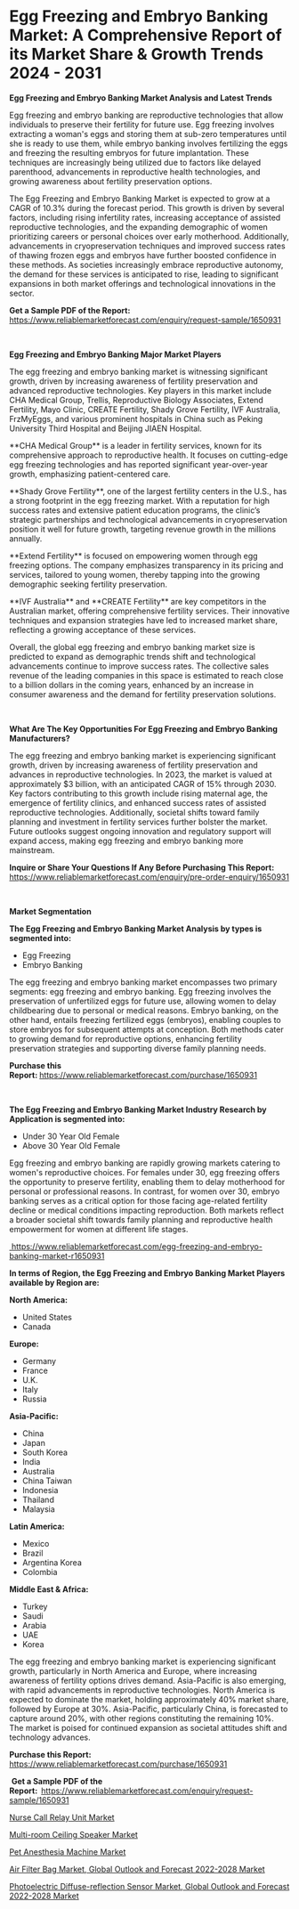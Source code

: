 <p><h1>Egg Freezing and Embryo Banking Market: A Comprehensive Report of its Market Share & Growth Trends 2024 - 2031</h1></p><p><strong>Egg Freezing and Embryo Banking Market Analysis and Latest Trends</strong></p>
<p><p>Egg freezing and embryo banking are reproductive technologies that allow individuals to preserve their fertility for future use. Egg freezing involves extracting a woman's eggs and storing them at sub-zero temperatures until she is ready to use them, while embryo banking involves fertilizing the eggs and freezing the resulting embryos for future implantation. These techniques are increasingly being utilized due to factors like delayed parenthood, advancements in reproductive health technologies, and growing awareness about fertility preservation options.</p><p>The Egg Freezing and Embryo Banking Market is expected to grow at a CAGR of 10.3% during the forecast period. This growth is driven by several factors, including rising infertility rates, increasing acceptance of assisted reproductive technologies, and the expanding demographic of women prioritizing careers or personal choices over early motherhood. Additionally, advancements in cryopreservation techniques and improved success rates of thawing frozen eggs and embryos have further boosted confidence in these methods. As societies increasingly embrace reproductive autonomy, the demand for these services is anticipated to rise, leading to significant expansions in both market offerings and technological innovations in the sector.</p></p>
<p><strong>Get a Sample PDF of the Report:&nbsp;</strong> <a href="https://www.reliablemarketforecast.com/enquiry/request-sample/1650931?utm_campaign=1110&utm_medium=2&utm_source=Github&utm_content=ia&utm_term=12102024&utm_id=egg-freezing-and-embryo-banking">https://www.reliablemarketforecast.com/enquiry/request-sample/1650931</a></p>
<p>&nbsp;</p>
<p><strong>Egg Freezing and Embryo Banking Major Market Players</strong></p>
<p><p>The egg freezing and embryo banking market is witnessing significant growth, driven by increasing awareness of fertility preservation and advanced reproductive technologies. Key players in this market include CHA Medical Group, Trellis, Reproductive Biology Associates, Extend Fertility, Mayo Clinic, CREATE Fertility, Shady Grove Fertility, IVF Australia, FrzMyEggs, and various prominent hospitals in China such as Peking University Third Hospital and Beijing JIAEN Hospital.</p><p>**CHA Medical Group** is a leader in fertility services, known for its comprehensive approach to reproductive health. It focuses on cutting-edge egg freezing technologies and has reported significant year-over-year growth, emphasizing patient-centered care.</p><p>**Shady Grove Fertility**, one of the largest fertility centers in the U.S., has a strong footprint in the egg freezing market. With a reputation for high success rates and extensive patient education programs, the clinic’s strategic partnerships and technological advancements in cryopreservation position it well for future growth, targeting revenue growth in the millions annually.</p><p>**Extend Fertility** is focused on empowering women through egg freezing options. The company emphasizes transparency in its pricing and services, tailored to young women, thereby tapping into the growing demographic seeking fertility preservation.</p><p>**IVF Australia** and **CREATE Fertility** are key competitors in the Australian market, offering comprehensive fertility services. Their innovative techniques and expansion strategies have led to increased market share, reflecting a growing acceptance of these services.</p><p>Overall, the global egg freezing and embryo banking market size is predicted to expand as demographic trends shift and technological advancements continue to improve success rates. The collective sales revenue of the leading companies in this space is estimated to reach close to a billion dollars in the coming years, enhanced by an increase in consumer awareness and the demand for fertility preservation solutions.</p></p>
<p>&nbsp;</p>
<p><strong>What Are The Key Opportunities For Egg Freezing and Embryo Banking Manufacturers?</strong></p>
<p><p>The egg freezing and embryo banking market is experiencing significant growth, driven by increasing awareness of fertility preservation and advances in reproductive technologies. In 2023, the market is valued at approximately $3 billion, with an anticipated CAGR of 15% through 2030. Key factors contributing to this growth include rising maternal age, the emergence of fertility clinics, and enhanced success rates of assisted reproductive technologies. Additionally, societal shifts toward family planning and investment in fertility services further bolster the market. Future outlooks suggest ongoing innovation and regulatory support will expand access, making egg freezing and embryo banking more mainstream.</p></p>
<p><strong>Inquire or Share Your Questions If Any Before Purchasing This Report:</strong> <a href="https://www.reliablemarketforecast.com/enquiry/pre-order-enquiry/1650931?utm_campaign=1110&utm_medium=2&utm_source=Github&utm_content=ia&utm_term=12102024&utm_id=egg-freezing-and-embryo-banking">https://www.reliablemarketforecast.com/enquiry/pre-order-enquiry/1650931</a></p>
<p>&nbsp;</p>
<p><strong>Market Segmentation</strong></p>
<p><strong>The Egg Freezing and Embryo Banking Market Analysis by types is segmented into:</strong></p>
<p><ul><li>Egg Freezing</li><li>Embryo Banking</li></ul></p>
<p><p>The egg freezing and embryo banking market encompasses two primary segments: egg freezing and embryo banking. Egg freezing involves the preservation of unfertilized eggs for future use, allowing women to delay childbearing due to personal or medical reasons. Embryo banking, on the other hand, entails freezing fertilized eggs (embryos), enabling couples to store embryos for subsequent attempts at conception. Both methods cater to growing demand for reproductive options, enhancing fertility preservation strategies and supporting diverse family planning needs.</p></p>
<p><strong>Purchase this Report:&nbsp;</strong><a href="https://www.reliablemarketforecast.com/purchase/1650931?utm_campaign=1110&utm_medium=2&utm_source=Github&utm_content=ia&utm_term=12102024&utm_id=egg-freezing-and-embryo-banking">https://www.reliablemarketforecast.com/purchase/1650931</a></p>
<p>&nbsp;</p>
<p><strong>The Egg Freezing and Embryo Banking Market Industry Research by Application is segmented into:</strong></p>
<p><ul><li>Under 30 Year Old Female</li><li>Above 30 Year Old Female</li></ul></p>
<p><p>Egg freezing and embryo banking are rapidly growing markets catering to women's reproductive choices. For females under 30, egg freezing offers the opportunity to preserve fertility, enabling them to delay motherhood for personal or professional reasons. In contrast, for women over 30, embryo banking serves as a critical option for those facing age-related fertility decline or medical conditions impacting reproduction. Both markets reflect a broader societal shift towards family planning and reproductive health empowerment for women at different life stages.</p></p>
<p><a href="https://www.reliablemarketforecast.com/egg-freezing-and-embryo-banking-market-r1650931?utm_campaign=1110&utm_medium=2&utm_source=Github&utm_content=ia&utm_term=12102024&utm_id=egg-freezing-and-embryo-banking">&nbsp;https://www.reliablemarketforecast.com/egg-freezing-and-embryo-banking-market-r1650931</a></p>
<p><strong>In terms of Region, the Egg Freezing and Embryo Banking Market Players available by Region are:</strong></p>
<p>
    <p> <strong> North America: </strong>
        <ul>
            <li>United States</li>
            <li>Canada</li>
        </ul>
        </p> 
    <p> <strong> Europe: </strong>
        <ul>
            <li>Germany</li>
            <li>France</li>
            <li>U.K.</li>
            <li>Italy</li>
            <li>Russia</li>
        </ul>
        </p> 
    <p> <strong> Asia-Pacific: </strong>
        <ul>
            <li>China</li>
            <li>Japan</li>
            <li>South Korea</li>
            <li>India</li>
            <li>Australia</li>
            <li>China Taiwan</li>
            <li>Indonesia</li>
            <li>Thailand</li>
            <li>Malaysia</li>
        </ul>
        </p> 
    <p> <strong> Latin America: </strong>
        <ul>
            <li>Mexico</li>
            <li>Brazil</li>
            <li>Argentina Korea</li>
            <li>Colombia</li>
        </ul>
        </p> 
    <p> <strong> Middle East & Africa: </strong>
        <ul>
            <li>Turkey</li>
            <li>Saudi</li>
            <li>Arabia</li>
            <li>UAE</li>
            <li>Korea</li>
        </ul>
    </p>
    </p>
<p><p>The egg freezing and embryo banking market is experiencing significant growth, particularly in North America and Europe, where increasing awareness of fertility options drives demand. Asia-Pacific is also emerging, with rapid advancements in reproductive technologies. North America is expected to dominate the market, holding approximately 40% market share, followed by Europe at 30%. Asia-Pacific, particularly China, is forecasted to capture around 20%, with other regions constituting the remaining 10%. The market is poised for continued expansion as societal attitudes shift and technology advances.</p></p>
<p><strong>Purchase this Report: </strong><a href="https://www.reliablemarketforecast.com/purchase/1650931?utm_campaign=1110&utm_medium=2&utm_source=Github&utm_content=ia&utm_term=12102024&utm_id=egg-freezing-and-embryo-banking">https://www.reliablemarketforecast.com/purchase/1650931</a></p>
<p>&nbsp;<strong>Get a Sample PDF of the Report:&nbsp;&nbsp;</strong><a href="https://www.reliablemarketforecast.com/enquiry/request-sample/1650931?utm_campaign=1110&utm_medium=2&utm_source=Github&utm_content=ia&utm_term=12102024&utm_id=egg-freezing-and-embryo-banking">https://www.reliablemarketforecast.com/enquiry/request-sample/1650931</a></p>
<p><strong></strong></p>
<p><p><a href="https://www.linkedin.com/pulse/in-depth-nurse-call-relay-unit-market-review-size-share-93cagr-vtwoe?utm_campaign=1110&utm_medium=2&utm_source=Github&utm_content=ia&utm_term=12102024&utm_id=egg-freezing-and-embryo-banking">Nurse Call Relay Unit Market</a></p><p><a href="https://www.linkedin.com/pulse/insights-multi-room-ceiling-speaker-market-players-size-xwvoe?utm_campaign=1110&utm_medium=2&utm_source=Github&utm_content=ia&utm_term=12102024&utm_id=egg-freezing-and-embryo-banking">Multi-room Ceiling Speaker Market</a></p><p><a href="https://www.linkedin.com/pulse/global-pet-anesthesia-machine-market-trends-analysis-8958e?utm_campaign=1110&utm_medium=2&utm_source=Github&utm_content=ia&utm_term=12102024&utm_id=egg-freezing-and-embryo-banking">Pet Anesthesia Machine Market</a></p><p><a href="https://github.com/laurettae0ac/Market-Research-Report-List-1/blob/main/air-filter-bag-market-global-outlook-and-forecast-2022-2028-market.md?utm_campaign=1110&utm_medium=2&utm_source=Github&utm_content=ia&utm_term=12102024&utm_id=egg-freezing-and-embryo-banking">Air Filter Bag Market, Global Outlook and Forecast 2022-2028 Market</a></p><p><a href="https://github.com/arielleyseb/Market-Research-Report-List-1/blob/main/photoelectric-diffuse-reflection-sensor-market-global-outlook-and-forecast-2022-2028-market.md?utm_campaign=1110&utm_medium=2&utm_source=Github&utm_content=ia&utm_term=12102024&utm_id=egg-freezing-and-embryo-banking">Photoelectric Diffuse-reflection Sensor Market, Global Outlook and Forecast 2022-2028 Market</a></p></p>